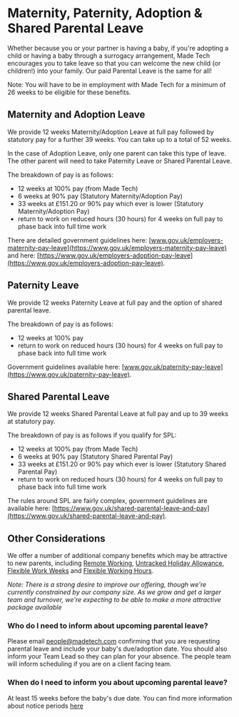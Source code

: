 # Maternity, Paternity, Adoption & Shared Parental Leave

Whether because you or your partner is having a baby, if you're adopting a child or having a baby through a surrogacy arrangement, Made Tech encourages you to take leave so that you can welcome the new child (or children!) into your family.
Our paid Parental Leave is the same for all!

Note: You will have to be in employment with Made Tech for a minimum of 26 weeks to be eligible for these benefits.

## Maternity and Adoption Leave

We provide 12 weeks Maternity/Adoption Leave at full pay followed by statutory pay for a further 39 weeks. You can take up to a total of 52 weeks.

In the case of Adoption Leave, only one parent can take this type of leave. The other parent will need to take Paternity Leave or Shared Parental Leave.

The breakdown of pay is as follows:

- 12 weeks at 100% pay (from Made Tech)
- 6 weeks at 90% pay (Statutory Maternity/Adoption Pay)
- 33 weeks at £151.20 or 90% pay which ever is lower (Statutory Maternity/Adoption Pay)
- return to work on reduced hours (30 hours) for 4 weeks on full pay to phase back into full time work

There are detailed government guidelines here: [www.gov.uk/employers-maternity-pay-leave](https://www.gov.uk/employers-maternity-pay-leave) and here: [https://www.gov.uk/employers-adoption-pay-leave](https://www.gov.uk/employers-adoption-pay-leave).

## Paternity Leave

We provide 12 weeks Paternity Leave at full pay and the option of shared parental leave.

The breakdown of pay is as follows:

- 12 weeks at 100% pay
- return to work on reduced hours (30 hours) for 4 weeks on full pay to phase back into full time work

Government guidelines available here: [www.gov.uk/paternity-pay-leave](https://www.gov.uk/paternity-pay-leave).

## Shared Parental Leave

We provide 12 weeks Shared Parental Leave at full pay and up to 39 weeks at statutory pay.

The breakdown of pay is as follows if you qualify for SPL:

- 12 weeks at 100% pay (from Made Tech)
- 6 weeks at 90% pay (Statutory Shared Parental Pay)
- 33 weeks at £151.20 or 90% pay which ever is lower (Statutory Shared Parental Pay)
- return to work on reduced hours (30 hours) for 4 weeks on full pay to phase back into full time work

The rules around SPL are fairly complex, government guidelines are available here: [https://www.gov.uk/shared-parental-leave-and-pay](https://www.gov.uk/shared-parental-leave-and-pay).

## Other Considerations

We offer a number of additional company benefits which may be attractive to new parents, including [Remote Working](../../benefits/remote_working.md), [Untracked Holiday Allowance](../../benefits/flexible_holiday.md), [Flexible Work Weeks](../../benefits/flexible_working.md) and [Flexible Working Hours](../../benefits/working_hours.md).

_Note: There is a strong desire to improve our offering, though we're currently constrained by our company size. As we grow and get a larger team and turnover, we're expecting to be able to make a more attractive package available_


### Who do I need to inform about upcoming parental leave?
Please email people@madetech.com confirming that you are requesting parental leave and include your baby's due/adoption date.
You should also inform your Team Lead so they can plan for your absence.
The people team will inform scheduling if you are on a client facing team.

### When do I need to inform you about upcoming parental leave?
At least 15 weeks before the baby's due date. You can find more information about notice periods [here](https://www.gov.uk/employers-maternity-pay-leave/notice-period)

